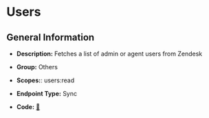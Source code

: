 # Users

## General Information

- **Description:** Fetches a list of admin or agent users from Zendesk

- **Group:** Others
- **Scopes:**: users:read
- **Endpoint Type:** Sync
- **Code:** [🔗](https://github.com/NangoHQ/integration-templates/tree/main/integrations/zendesk/syncs/users.ts)

